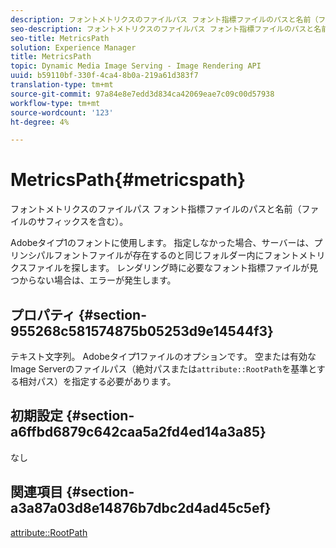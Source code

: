 ```yaml
---
description: フォントメトリクスのファイルパス フォント指標ファイルのパスと名前（ファイルのサフィックスを含む）。
seo-description: フォントメトリクスのファイルパス フォント指標ファイルのパスと名前（ファイルのサフィックスを含む）。
seo-title: MetricsPath
solution: Experience Manager
title: MetricsPath
topic: Dynamic Media Image Serving - Image Rendering API
uuid: b59110bf-330f-4ca4-8b0a-219a61d383f7
translation-type: tm+mt
source-git-commit: 97a84e8e7edd3d834ca42069eae7c09c00d57938
workflow-type: tm+mt
source-wordcount: '123'
ht-degree: 4%

---
```



# MetricsPath{#metricspath}

フォントメトリクスのファイルパス フォント指標ファイルのパスと名前（ファイルのサフィックスを含む）。

Adobeタイプ1のフォントに使用します。 指定しなかった場合、サーバーは、プリンシパルフォントファイルが存在するのと同じフォルダー内にフォントメトリクスファイルを探します。 レンダリング時に必要なフォント指標ファイルが見つからない場合は、エラーが発生します。

## プロパティ {#section-955268c581574875b05253d9e14544f3}

テキスト文字列。 Adobeタイプ1ファイルのオプションです。 空または有効なImage Serverのファイルパス（絶対パスまたは`attribute::RootPath`を基準とする相対パス）を指定する必要があります。

## 初期設定 {#section-a6ffbd6879c642caa5a2fd4ed14a3a85}

なし

## 関連項目 {#section-a3a87a03d8e14876b7dbc2d4ad45c5ef}

[attribute::RootPath](/help/aem-is-ir-api/is-api/image-catalog/image-serving-api-ref/c-image-catalog-reference/c-attributes-reference/r-rootpath.md)
